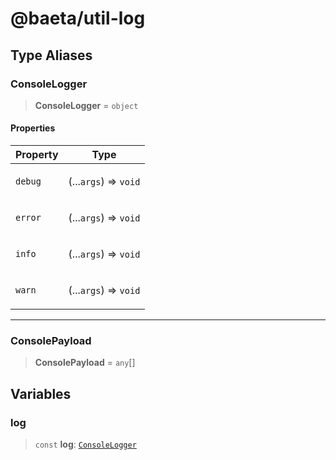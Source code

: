 # @baeta/util-log

## Type Aliases

### ConsoleLogger

> **ConsoleLogger** = `object`

#### Properties

<table>
<thead>
<tr>
<th>Property</th>
<th>Type</th>
</tr>
</thead>
<tbody>
<tr>
<td>

<a id="debug"></a> `debug`

</td>
<td>

(...`args`) => `void`

</td>
</tr>
<tr>
<td>

<a id="error"></a> `error`

</td>
<td>

(...`args`) => `void`

</td>
</tr>
<tr>
<td>

<a id="info"></a> `info`

</td>
<td>

(...`args`) => `void`

</td>
</tr>
<tr>
<td>

<a id="warn"></a> `warn`

</td>
<td>

(...`args`) => `void`

</td>
</tr>
</tbody>
</table>

---

### ConsolePayload

> **ConsolePayload** = `any`[]

## Variables

### log

> `const` **log**: [`ConsoleLogger`](#consolelogger)
